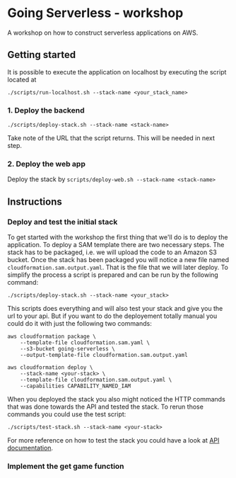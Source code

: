 # Going Serverless - workshop
A workshop on how to construct serverless applications on AWS. 


## Getting started

It is possible to execute the application on localhost by executing the script located at

```
./scripts/run-localhost.sh --stack-name <your_stack_name>
```


### 1. Deploy the backend

```
./scripts/deploy-stack.sh --stack-name <stack-name>
```

Take note of the URL that the script returns. This will be needed in next step.


### 2. Deploy the web app

Deploy the stack by `scripts/deploy-web.sh --stack-name <stack-name>`

## Instructions

### Deploy and test the initial stack

To get started with the workshop the first thing that we'll do is to deploy the
application. To deploy a SAM template there are two necessary steps. The stack
has to be packaged, i.e. we will upload the code to an Amazon S3 bucket. Once
the stack has been packaged you will notice a new file named 
`cloudformation.sam.output.yaml`. That is the file that we will later deploy.
To simplify the process a script is prepared and can be run by the following
command:

```
./scripts/deploy-stack.sh --stack-name <your_stack>
```

This scripts does everything and will also test your stack and give you the url
to your api. But if you want to do the deployement totally manual you could do
it with just the following two commands:

```
aws cloudformation package \
    --template-file cloudformation.sam.yaml \
    --s3-bucket going-serverless \
    --output-template-file cloudformation.sam.output.yaml

aws cloudformation deploy \
    --stack-name <your-stack> \
    --template-file cloudformation.sam.output.yaml \
    --capabilities CAPABILITY_NAMED_IAM
```

When you deployed the stack you also might noticed the HTTP commands that was
done towards the API and tested the stack. To rerun those commands you could
use the test script:

```
./scripts/test-stack.sh --stack-name <your-stack>
```

For more reference on how to test the stack you could have a look at [API documentation](docs/rest-api.md).

### Implement the get game function
